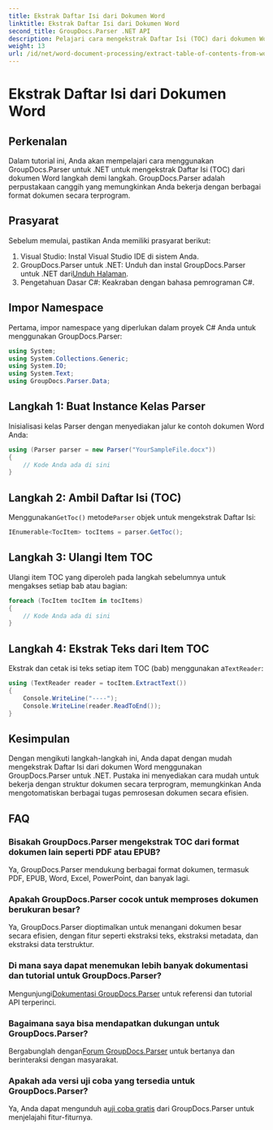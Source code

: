 ```yaml
---
title: Ekstrak Daftar Isi dari Dokumen Word
linktitle: Ekstrak Daftar Isi dari Dokumen Word
second_title: GroupDocs.Parser .NET API
description: Pelajari cara mengekstrak Daftar Isi (TOC) dari dokumen Word secara terprogram menggunakan GroupDocs.Parser untuk .NET.
weight: 13
url: /id/net/word-document-processing/extract-table-of-contents-from-word-document/
---
```


# Ekstrak Daftar Isi dari Dokumen Word

## Perkenalan
Dalam tutorial ini, Anda akan mempelajari cara menggunakan GroupDocs.Parser untuk .NET untuk mengekstrak Daftar Isi (TOC) dari dokumen Word langkah demi langkah. GroupDocs.Parser adalah perpustakaan canggih yang memungkinkan Anda bekerja dengan berbagai format dokumen secara terprogram.
## Prasyarat
Sebelum memulai, pastikan Anda memiliki prasyarat berikut:
1. Visual Studio: Instal Visual Studio IDE di sistem Anda.
2.  GroupDocs.Parser untuk .NET: Unduh dan instal GroupDocs.Parser untuk .NET dari[Unduh Halaman](https://releases.groupdocs.com/parser/net/).
3. Pengetahuan Dasar C#: Keakraban dengan bahasa pemrograman C#.

## Impor Namespace
Pertama, impor namespace yang diperlukan dalam proyek C# Anda untuk menggunakan GroupDocs.Parser:
```csharp
using System;
using System.Collections.Generic;
using System.IO;
using System.Text;
using GroupDocs.Parser.Data;
```
## Langkah 1: Buat Instance Kelas Parser
Inisialisasi kelas Parser dengan menyediakan jalur ke contoh dokumen Word Anda:
```csharp
using (Parser parser = new Parser("YourSampleFile.docx"))
{
    // Kode Anda ada di sini
}
```
## Langkah 2: Ambil Daftar Isi (TOC)
 Menggunakan`GetToc()` metode`Parser` objek untuk mengekstrak Daftar Isi:
```csharp
IEnumerable<TocItem> tocItems = parser.GetToc();
```
## Langkah 3: Ulangi Item TOC
Ulangi item TOC yang diperoleh pada langkah sebelumnya untuk mengakses setiap bab atau bagian:
```csharp
foreach (TocItem tocItem in tocItems)
{
    // Kode Anda ada di sini
}
```
## Langkah 4: Ekstrak Teks dari Item TOC
 Ekstrak dan cetak isi teks setiap item TOC (bab) menggunakan a`TextReader`:
```csharp
using (TextReader reader = tocItem.ExtractText())
{
    Console.WriteLine("----");
    Console.WriteLine(reader.ReadToEnd());
}
```

## Kesimpulan
Dengan mengikuti langkah-langkah ini, Anda dapat dengan mudah mengekstrak Daftar Isi dari dokumen Word menggunakan GroupDocs.Parser untuk .NET. Pustaka ini menyediakan cara mudah untuk bekerja dengan struktur dokumen secara terprogram, memungkinkan Anda mengotomatiskan berbagai tugas pemrosesan dokumen secara efisien.

## FAQ
### Bisakah GroupDocs.Parser mengekstrak TOC dari format dokumen lain seperti PDF atau EPUB?
Ya, GroupDocs.Parser mendukung berbagai format dokumen, termasuk PDF, EPUB, Word, Excel, PowerPoint, dan banyak lagi.
### Apakah GroupDocs.Parser cocok untuk memproses dokumen berukuran besar?
Ya, GroupDocs.Parser dioptimalkan untuk menangani dokumen besar secara efisien, dengan fitur seperti ekstraksi teks, ekstraksi metadata, dan ekstraksi data terstruktur.
### Di mana saya dapat menemukan lebih banyak dokumentasi dan tutorial untuk GroupDocs.Parser?
 Mengunjungi[Dokumentasi GroupDocs.Parser](https://tutorials.groupdocs.com/parser/net/) untuk referensi dan tutorial API terperinci.
### Bagaimana saya bisa mendapatkan dukungan untuk GroupDocs.Parser?
 Bergabunglah dengan[Forum GroupDocs.Parser](https://forum.groupdocs.com/c/parser/17) untuk bertanya dan berinteraksi dengan masyarakat.
### Apakah ada versi uji coba yang tersedia untuk GroupDocs.Parser?
 Ya, Anda dapat mengunduh a[uji coba gratis](https://releases.groupdocs.com/) dari GroupDocs.Parser untuk menjelajahi fitur-fiturnya.